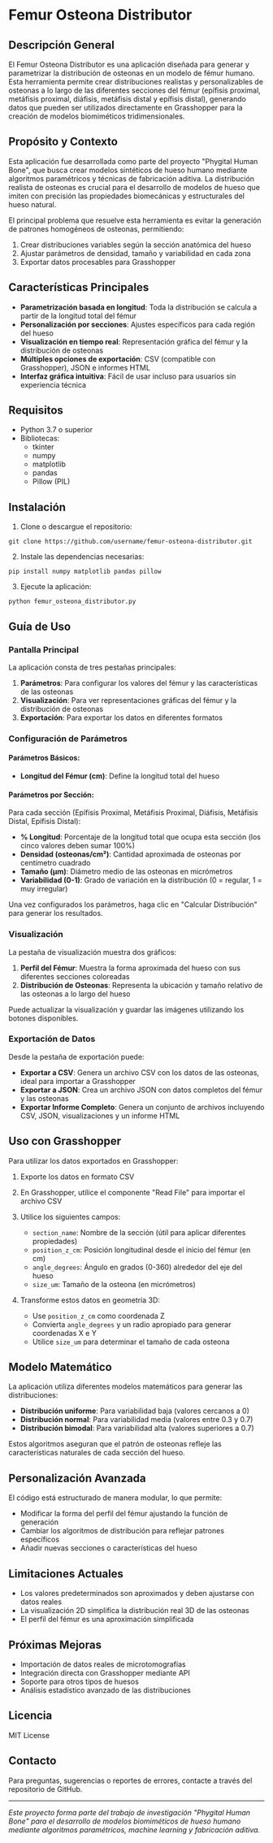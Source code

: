 # Femur Osteona Distributor

## Descripción General

El Femur Osteona Distributor es una aplicación diseñada para generar y parametrizar la distribución de osteonas en un modelo de fémur humano. Esta herramienta permite crear distribuciones realistas y personalizables de osteonas a lo largo de las diferentes secciones del fémur (epífisis proximal, metáfisis proximal, diáfisis, metáfisis distal y epífisis distal), generando datos que pueden ser utilizados directamente en Grasshopper para la creación de modelos biomiméticos tridimensionales.

## Propósito y Contexto

Esta aplicación fue desarrollada como parte del proyecto "Phygital Human Bone", que busca crear modelos sintéticos de hueso humano mediante algoritmos paramétricos y técnicas de fabricación aditiva. La distribución realista de osteonas es crucial para el desarrollo de modelos de hueso que imiten con precisión las propiedades biomecánicas y estructurales del hueso natural.

El principal problema que resuelve esta herramienta es evitar la generación de patrones homogéneos de osteonas, permitiendo:

1. Crear distribuciones variables según la sección anatómica del hueso
2. Ajustar parámetros de densidad, tamaño y variabilidad en cada zona
3. Exportar datos procesables para Grasshopper

## Características Principales

- **Parametrización basada en longitud**: Toda la distribución se calcula a partir de la longitud total del fémur
- **Personalización por secciones**: Ajustes específicos para cada región del hueso
- **Visualización en tiempo real**: Representación gráfica del fémur y la distribución de osteonas
- **Múltiples opciones de exportación**: CSV (compatible con Grasshopper), JSON e informes HTML
- **Interfaz gráfica intuitiva**: Fácil de usar incluso para usuarios sin experiencia técnica

## Requisitos

- Python 3.7 o superior
- Bibliotecas:
  - tkinter
  - numpy
  - matplotlib
  - pandas
  - Pillow (PIL)

## Instalación

1. Clone o descargue el repositorio:
```
git clone https://github.com/username/femur-osteona-distributor.git
```

2. Instale las dependencias necesarias:
```
pip install numpy matplotlib pandas pillow
```

3. Ejecute la aplicación:
```
python femur_osteona_distributor.py
```

## Guía de Uso

### Pantalla Principal

La aplicación consta de tres pestañas principales:

1. **Parámetros**: Para configurar los valores del fémur y las características de las osteonas
2. **Visualización**: Para ver representaciones gráficas del fémur y la distribución de osteonas
3. **Exportación**: Para exportar los datos en diferentes formatos

### Configuración de Parámetros

#### Parámetros Básicos:
- **Longitud del Fémur (cm)**: Define la longitud total del hueso

#### Parámetros por Sección:
Para cada sección (Epífisis Proximal, Metáfisis Proximal, Diáfisis, Metáfisis Distal, Epífisis Distal):

- **% Longitud**: Porcentaje de la longitud total que ocupa esta sección (los cinco valores deben sumar 100%)
- **Densidad (osteonas/cm²)**: Cantidad aproximada de osteonas por centímetro cuadrado
- **Tamaño (μm)**: Diámetro medio de las osteonas en micrómetros
- **Variabilidad (0-1)**: Grado de variación en la distribución (0 = regular, 1 = muy irregular)

Una vez configurados los parámetros, haga clic en "Calcular Distribución" para generar los resultados.

### Visualización

La pestaña de visualización muestra dos gráficos:

1. **Perfil del Fémur**: Muestra la forma aproximada del hueso con sus diferentes secciones coloreadas
2. **Distribución de Osteonas**: Representa la ubicación y tamaño relativo de las osteonas a lo largo del hueso

Puede actualizar la visualización y guardar las imágenes utilizando los botones disponibles.

### Exportación de Datos

Desde la pestaña de exportación puede:

- **Exportar a CSV**: Genera un archivo CSV con los datos de las osteonas, ideal para importar a Grasshopper
- **Exportar a JSON**: Crea un archivo JSON con datos completos del fémur y las osteonas
- **Exportar Informe Completo**: Genera un conjunto de archivos incluyendo CSV, JSON, visualizaciones y un informe HTML

## Uso con Grasshopper

Para utilizar los datos exportados en Grasshopper:

1. Exporte los datos en formato CSV
2. En Grasshopper, utilice el componente "Read File" para importar el archivo CSV
3. Utilice los siguientes campos:
   - `section_name`: Nombre de la sección (útil para aplicar diferentes propiedades)
   - `position_z_cm`: Posición longitudinal desde el inicio del fémur (en cm)
   - `angle_degrees`: Ángulo en grados (0-360) alrededor del eje del hueso
   - `size_um`: Tamaño de la osteona (en micrómetros)

4. Transforme estos datos en geometría 3D:
   - Use `position_z_cm` como coordenada Z
   - Convierta `angle_degrees` y un radio apropiado para generar coordenadas X e Y
   - Utilice `size_um` para determinar el tamaño de cada osteona

## Modelo Matemático

La aplicación utiliza diferentes modelos matemáticos para generar las distribuciones:

- **Distribución uniforme**: Para variabilidad baja (valores cercanos a 0)
- **Distribución normal**: Para variabilidad media (valores entre 0.3 y 0.7)
- **Distribución bimodal**: Para variabilidad alta (valores superiores a 0.7)

Estos algoritmos aseguran que el patrón de osteonas refleje las características naturales de cada sección del hueso.

## Personalización Avanzada

El código está estructurado de manera modular, lo que permite:

- Modificar la forma del perfil del fémur ajustando la función de generación
- Cambiar los algoritmos de distribución para reflejar patrones específicos
- Añadir nuevas secciones o características del hueso

## Limitaciones Actuales

- Los valores predeterminados son aproximados y deben ajustarse con datos reales
- La visualización 2D simplifica la distribución real 3D de las osteonas
- El perfil del fémur es una aproximación simplificada

## Próximas Mejoras

- Importación de datos reales de microtomografías
- Integración directa con Grasshopper mediante API
- Soporte para otros tipos de huesos
- Análisis estadístico avanzado de las distribuciones

## Licencia

MIT License

## Contacto

Para preguntas, sugerencias o reportes de errores, contacte a través del repositorio de GitHub.

---

*Este proyecto forma parte del trabajo de investigación "Phygital Human Bone" para el desarrollo de modelos biomiméticos de hueso humano mediante algoritmos paramétricos, machine learning y fabricación aditiva.*